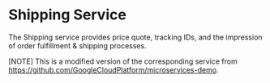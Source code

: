# Shipping Service

The Shipping service provides price quote, tracking IDs, and the impression of order fulfillment & shipping processes.

[NOTE] This is a modified version of the corresponding service from https://github.com/GoogleCloudPlatform/microservices-demo.
